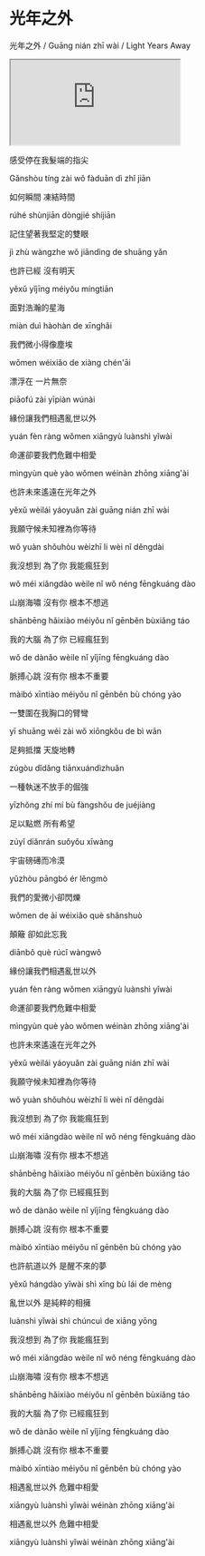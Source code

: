 # 光年之外

光年之外 / Guāng nián zhī wài / Light Years Away

<div class="video-container">
  <iframe
  src="https://www.youtube.com/embed/3rv1_fKATWM"
  allowfullscreen="allowfullscreen">
  </iframe>
</div>

感受停在我髮端的指尖

Gǎnshòu tíng zài wǒ fàduān dì zhǐ jiān

如何瞬間 凍結時間

rúhé shùnjiān dòngjié shíjiān

記住望著我堅定的雙眼

jì zhù wàngzhe wǒ jiāndìng de shuāng yǎn

也許已經 沒有明天

yěxǔ yǐjīng méiyǒu míngtiān


面對浩瀚的星海

miàn duì hàohàn de xīnghǎi

我們微小得像塵埃

wǒmen wéixiǎo de xiàng chén'āi

漂浮在 一片無奈 

piāofú zài yīpiàn wúnài



緣份讓我們相遇亂世以外

yuán fèn ràng wǒmen xiāngyù luànshì yǐwài

命運卻要我們危難中相愛

mìngyùn què yào wǒmen wéinàn zhōng xiāng'ài

也許未來遙遠在光年之外

yěxǔ wèilái yáoyuǎn zài guāng nián zhī wài

我願守候未知裡為你等待

wǒ yuàn shǒuhòu wèizhī li wèi nǐ děngdài



我沒想到 為了你 我能瘋狂到

wǒ méi xiǎngdào wèile nǐ wǒ néng fēngkuáng dào

山崩海嘯 沒有你 根本不想逃

shānbēng hǎixiào méiyǒu nǐ gēnběn bùxiǎng táo

我的大腦 為了你 已經瘋狂到 

wǒ de dànǎo wèile nǐ yǐjīng fēngkuáng dào 

脈搏心跳 沒有你 根本不重要

màibó xīntiào méiyǒu nǐ gēnběn bù chóng yào



一雙圍在我胸口的臂彎

yī shuāng wéi zài wǒ xiōngkǒu de bì wān

足夠抵擋 天旋地轉

zúgòu dǐdǎng tiānxuándìzhuǎn

一種執迷不放手的倔強

yīzhǒng zhí mí bù fàngshǒu de juéjiàng

足以點燃 所有希望

zúyǐ diǎnrán suǒyǒu xīwàng





宇宙磅礡而冷漠

yǔzhòu pāngbó ér lěngmò

我們的愛微小卻閃爍

wǒmen de ài wéixiǎo què shǎnshuò

顛簸 卻如此忘我

diānbǒ què rúcǐ wàngwǒ



緣份讓我們相遇亂世以外

yuán fèn ràng wǒmen xiāngyù luànshì yǐwài

命運卻要我們危難中相愛

mìngyùn què yào wǒmen wéinàn zhōng xiāng'ài

也許未來遙遠在光年之外

yěxǔ wèilái yáoyuǎn zài guāng nián zhī wài

我願守候未知裡為你等待

wǒ yuàn shǒuhòu wèizhī li wèi nǐ děngdài



我沒想到 為了你 我能瘋狂到

wǒ méi xiǎngdào wèile nǐ wǒ néng fēngkuáng dào

山崩海嘯 沒有你 根本不想逃

shānbēng hǎixiào méiyǒu nǐ gēnběn bùxiǎng táo

我的大腦 為了你 已經瘋狂到

wǒ de dànǎo wèile nǐ yǐjīng fēngkuáng dào

脈搏心跳 沒有你 根本不重要

màibó xīntiào méiyǒu nǐ gēnběn bù chóng yào



也許航道以外 是醒不來的夢

yěxǔ hángdào yǐwài shì xǐng bù lái de mèng

亂世以外 是純粹的相擁

luànshì yǐwài shì chúncuì de xiāng yōng



我沒想到 為了你 我能瘋狂到

wǒ méi xiǎngdào wèile nǐ wǒ néng fēngkuáng dào

山崩海嘯 沒有你 根本不想逃

shānbēng hǎixiào méiyǒu nǐ gēnběn bùxiǎng táo

我的大腦 為了你 已經瘋狂到

wǒ de dànǎo wèile nǐ yǐjīng fēngkuáng dào

脈搏心跳 沒有你 根本不重要

màibó xīntiào méiyǒu nǐ gēnběn bù chóng yào



相遇亂世以外 危難中相愛

xiāngyù luànshì yǐwài wéinàn zhōng xiāng'ài

相遇亂世以外 危難中相愛

xiāngyù luànshì yǐwài wéinàn zhōng xiāng'ài
